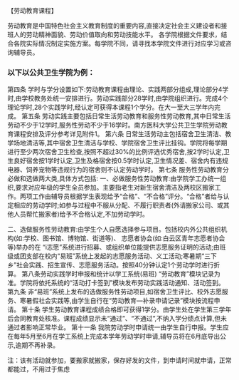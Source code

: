 【劳动教育课程】
 
劳动教育是中国特色社会主义教育制度的重要内容,直接决定社会主义建设者和接班人的劳动精神面貌、劳动价值取向和劳动技能水平。
各学院根据文件要求，结合各院实际情况制定实施方案。每学院不同，请寻找本学院文件进行对应学习或咨询辅导员。

### 以下以公共卫生学院为例：
第四条 学时与学分设置如下:劳动教育课程由理论、实践两部分组成,理论部分4学时,由学校教务处统一安排进行。劳动实践部分28学时,由学院组织进行。完成4个理论学时,28个实践学时,经认定可获得本课程1个学分。在大一至大三学年内完成。
第五条 劳动实践主要包括日常生活劳动教育和服务性劳动教育,其中日常生活劳动不少于12学时,服务性劳动不少于16学时。南方医科大学公共卫生学院劳动教育课程安排及评分参考详见附件1。
第六条 日常生活劳动主包括宿舍卫生清洁、教学场地清洁等,其中宿舍卫生清洁与学校、学院宿舍卫生评比挂钩。学院将每学期进行至少两次宿舍卫生检查,按照不超过30%的比例评选优秀宿舍,按2学时认定,卫生良好宿舍按1学时认定,卫生及格宿舍按0.5学时认定,卫生情况差、宿舍内有违规电器、饲养宠物等违规行为的宿舍则不认定劳动学时。
第七条 服务性劳动教育分必做和选做两大类,具体方式包括:
一、必做服务性劳动教育:由学院学工办统一组织,要求对应年级的学生全员参加。主要指老生对新生宿舍清洁及两校区搬家工作。两项工作由辅导员根据学生表现给予“合格”、“不合格”评分。“合格”者给与认定相应的劳动学时;如参与过程中不服从分配、不履行职责者(外请搬家公司、或其他人员帮忙搬家者)给予不合格认定,不加劳动学时。
 
二、选做服务性劳动教育:由学生个人自愿选择参与项目。包括校内外公共组织机构(如:学校、图书馆、博物馆、街道等)、 志愿者协会(如:白云区青年志愿者协会等)举办的在 “i志愿”系统进行招募、或组织单位能提供志愿服务证明的活动;由班级或团支部在校内“易班”系统上发起的志愿服务活动、义工活动;寒暑期“三下乡”社会实践、招生宣传、志愿服务活动。按照40分钟认定1个劳动学时进行折算。
第八条劳动实践学时申报和统计以学工系统(易班) “劳动教育”模块记录为准。学院将依托系统的“活动打卡签到”模块发布劳动实践活动通知、活动签到。
第九条 非“易班”系统上发布的选做服务性劳动项目,如宿舍卫生评比、校外志愿服务、寒暑假社会实践等,由学生自行在“劳动教育—补录申请记录”模块按流程申请。
第十条 学生劳动教育课程成绩合格即可获得1学分。由学生处在学生第三学年后会同教育处核准。课程成绩显示未“通过”、“不通过”,不纳入学分绩点计算,但未通过者影响正常毕业。
第十一条 我院劳动学时申请统一由学生自行申报。学生应在每年5月至6月在学工系统上完成本学年劳动学时申请,辅导员将在6月底导出公示,逾期不再补录。

注：该有活动就参加，要搬家就搬家，保存好发的文件，到申请时间就申请，正常都能过，不用过于焦虑